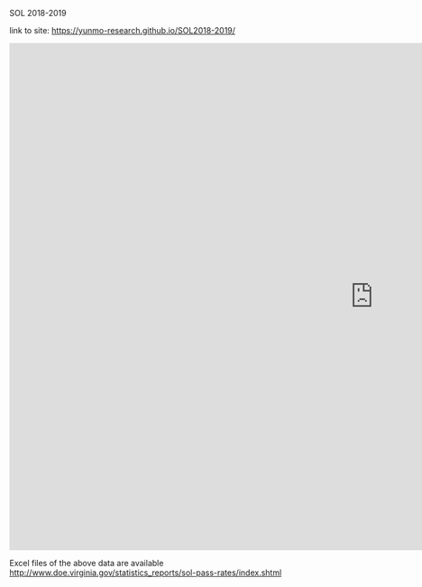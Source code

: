 SOL 2018-2019

link to site: https://yunmo-research.github.io/SOL2018-2019/

<iframe src="https://public.tableau.com/shared/BJGYG2TSZ?:display_count=y&:origin=viz_share_link
amp;&:display_count=y&publish=yes&:origin=viz_share_link?:embed=y&amp;:display_count=yes&amp;publish=yes&amp;amp;:showVizHome=no" width="1290" height="900" scrolling="yes" class="iframe-class" frameborder="0"></iframe>

Excel files of the above data are available http://www.doe.virginia.gov/statistics_reports/sol-pass-rates/index.shtml
